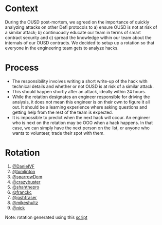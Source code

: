 
# Context
During the OUSD post-mortem, we agreed on the importance of quickly analyzing attacks on other Defi protocols to a) ensure OUSD is not at risk of a similar attack; b) continuously educate our team in terms of smart contract security and c) spread the knowledge within our team about the internals of our OUSD contracts.
We decided to setup up a rotation so that everyone in the engineering team gets to analyze hacks.

# Process
 - The responsibility involves writing a short write-up of the hack with technical details and whether or not OUSD is at risk of a similar attack.
 - This should happen shortly after an attack, ideally within 24 hours.
 - While the rotation designates an engineer responsible for driving the analysis, it does not mean this engineer is on their own to figure it all out. It should be a learning experience where asking questions and getting help from the rest of the team is expected.
 - It is impossible to predict when the next hack will occur. An engineer who is next on the rotation may be OOO when a hack happens. In that case, we can simply have the next person on the list, or anyone who wants to volunteer, trade their spot with them.

# Rotation
  1. [@DanielVF](https://github.com/DanielVF)
  1. [@tomlinton](https://github.com/tomlinton)
  1. [@sparrowDom](https://github.com/sparrowDom)
  1. [@crazybuster](https://github.com/crazybuster)
  1. [@shahthepro](https://github.com/shahthepro)
  1. [@franckc](https://github.com/franckc)
  1. [@joshfraser](https://github.com/joshfraser)
  1. [@mikeshultz](https://github.com/mikeshultz)
  1. [@nick](https://github.com/nick)

Note: rotation generated using this [script](https://gist.github.com/franckc/052f5a802f294683453e2578867ad90b)
